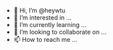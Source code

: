 - 👋 Hi, I’m @heywtu
- 👀 I’m interested in ...
- 🌱 I’m currently learning ...
- 💞️ I’m looking to collaborate on ...
- 📫 How to reach me ...

<!---
heywtu/heywtu is a ✨ special ✨ repository because its `README.md` (this file) appears on your GitHub profile.
You can click the Preview link to take a look at your changes.
--->
